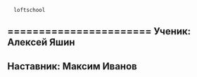       loftschool
=======================
Ученик: Алексей Яшин
------------------------
Наставник: Максим Иванов
------------------------